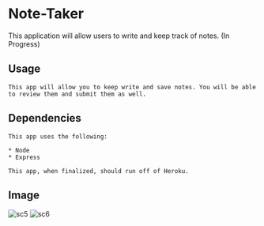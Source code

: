 # Note-Taker
This application will allow users to write and keep track of notes. (In Progress)


## Usage
```
This app will allow you to keep write and save notes. You will be able to review them and submit them as well.
```
## Dependencies
```
This app uses the following:

* Node
* Express

This app, when finalized, should run off of Heroku.
```

## Image 

![sc5](https://user-images.githubusercontent.com/81999910/126920717-2f54b978-4da9-40cd-af37-f486980e66b1.JPG)
![sc6](https://user-images.githubusercontent.com/81999910/126920721-ffd86283-13e4-4315-98a1-41cc76d15b46.JPG)
